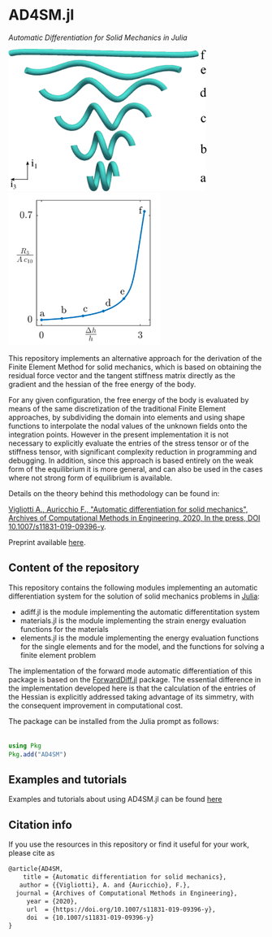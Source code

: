 # AD4SM.jl
_Automatic Differentiation for Solid Mechanics in Julia_

<img src=/images/SpringFineMeshNHb.png height=280> <img src=/images/3DSpringFineMeshNHb.png height=300>

This repository implements an alternative approach for the derivation of the Finite Element Method for solid mechanics, which is based on obtaining the residual force vector and the tangent stiffness matrix directly as the gradient and the hessian of the free energy of the body. 

For any given configuration, the free energy of the body is evaluated by means of the same discretization of the traditional Finite Element approaches, by subdividing the domain into elements and using shape functions to interpolate the nodal values of the unknown fields onto the integration points.
However in the present implementation it is not necessary to explicitly evaluate the entries of the stress tensor or of the stiffness tensor, with significant complexity reduction in programming and debugging. In addition, since this approach is based entirely on the weak form of the equilibrium it is more general, and can also be used in the cases where not strong form of equilibrium is available.

Details on the theory behind this methodology can be found in: 

[Vigliotti A., Auricchio F., "Automatic differentiation for solid mechanics", Archives of Computational Methods in Engineering, 2020, In the press, DOI 10.1007/s11831-019-09396-y](https://rdcu.be/b0yx2).

Preprint available [here](https://arxiv.org/pdf/2001.07366).

## Content of the repository

This repository contains the following modules implementing an automatic differentiation system for the solution of solid mechanics problems in [Julia](https://github.com/JuliaLang/julia):

- adiff.jl		is the module implementing the automatic differentitation system
- materials.jl  is the module implementing the strain energy evaluation functions for the materials
- elements.jl   is the module implementing the energy evaluation functions for the single elements and for the model, and the functions for solving a finite element problem

The implementation of the forward mode automatic differentiation of this package is based on the [ForwardDiff.jl](https://github.com/JuliaDiff/ForwardDiff.jl) package. The essential difference in the implementation developed here is that the calculation of the entries of the Hessian is explicitly addressed taking advantage of its simmetry, with the consequent improvement in computational cost.

The package can be installed from the Julia prompt as follows:
```Julia

using Pkg
Pkg.add("AD4SM")
```
## Examples and tutorials

Examples and tutorials about using AD4SM.jl can be found [here](https://github.com/avigliotti/AD4SM_examples)

## Citation info

If you use the resources in this repository or find it useful for your work, please cite as

```
@article{AD4SM,
    title = {Automatic differentiation for solid mechanics},
   author = {{Vigliotti}, A. and {Auricchio}, F.},
  journal = {Archives of Computational Methods in Engineering},
     year = {2020},
     url  = {https://doi.org/10.1007/s11831-019-09396-y},
     doi  = {10.1007/s11831-019-09396-y}
}
```
